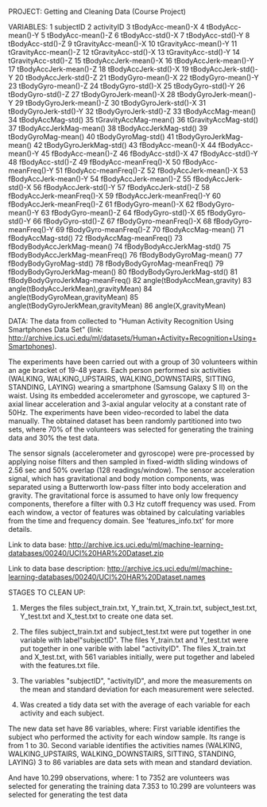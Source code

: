 PROJECT: Getting and Cleaning Data (Course Project)

VARIABLES:
1	subjectID
2	activityID
3	tBodyAcc-mean()-X
4	tBodyAcc-mean()-Y
5	tBodyAcc-mean()-Z
6	tBodyAcc-std()-X
7	tBodyAcc-std()-Y
8	tBodyAcc-std()-Z
9	tGravityAcc-mean()-X
10	tGravityAcc-mean()-Y
11	tGravityAcc-mean()-Z
12	tGravityAcc-std()-X
13	tGravityAcc-std()-Y
14	tGravityAcc-std()-Z
15	tBodyAccJerk-mean()-X
16	tBodyAccJerk-mean()-Y
17	tBodyAccJerk-mean()-Z
18	tBodyAccJerk-std()-X
19	tBodyAccJerk-std()-Y
20	tBodyAccJerk-std()-Z
21	tBodyGyro-mean()-X
22	tBodyGyro-mean()-Y
23	tBodyGyro-mean()-Z
24	tBodyGyro-std()-X
25	tBodyGyro-std()-Y
26	tBodyGyro-std()-Z
27	tBodyGyroJerk-mean()-X
28	tBodyGyroJerk-mean()-Y
29	tBodyGyroJerk-mean()-Z
30	tBodyGyroJerk-std()-X
31	tBodyGyroJerk-std()-Y
32	tBodyGyroJerk-std()-Z
33	tBodyAccMag-mean()
34	tBodyAccMag-std()
35	tGravityAccMag-mean()
36	tGravityAccMag-std()
37	tBodyAccJerkMag-mean()
38	tBodyAccJerkMag-std()
39	tBodyGyroMag-mean()
40	tBodyGyroMag-std()
41	tBodyGyroJerkMag-mean()
42	tBodyGyroJerkMag-std()
43	fBodyAcc-mean()-X
44	fBodyAcc-mean()-Y
45	fBodyAcc-mean()-Z
46	fBodyAcc-std()-X
47	fBodyAcc-std()-Y
48	fBodyAcc-std()-Z
49	fBodyAcc-meanFreq()-X
50	fBodyAcc-meanFreq()-Y
51	fBodyAcc-meanFreq()-Z
52	fBodyAccJerk-mean()-X
53	fBodyAccJerk-mean()-Y
54	fBodyAccJerk-mean()-Z
55	fBodyAccJerk-std()-X
56	fBodyAccJerk-std()-Y
57	fBodyAccJerk-std()-Z
58	fBodyAccJerk-meanFreq()-X
59	fBodyAccJerk-meanFreq()-Y
60	fBodyAccJerk-meanFreq()-Z
61	fBodyGyro-mean()-X
62	fBodyGyro-mean()-Y
63	fBodyGyro-mean()-Z
64	fBodyGyro-std()-X
65	fBodyGyro-std()-Y
66	fBodyGyro-std()-Z
67	fBodyGyro-meanFreq()-X
68	fBodyGyro-meanFreq()-Y
69	fBodyGyro-meanFreq()-Z
70	fBodyAccMag-mean()
71	fBodyAccMag-std()
72	fBodyAccMag-meanFreq()
73	fBodyBodyAccJerkMag-mean()
74	fBodyBodyAccJerkMag-std()
75	fBodyBodyAccJerkMag-meanFreq()
76	fBodyBodyGyroMag-mean()
77	fBodyBodyGyroMag-std()
78	fBodyBodyGyroMag-meanFreq()
79	fBodyBodyGyroJerkMag-mean()
80	fBodyBodyGyroJerkMag-std()
81	fBodyBodyGyroJerkMag-meanFreq()
82	angle(tBodyAccMean,gravity)
83	angle(tBodyAccJerkMean),gravityMean)
84	angle(tBodyGyroMean,gravityMean)
85	angle(tBodyGyroJerkMean,gravityMean)
86	angle(X,gravityMean)


DATA:
The data from collected to "Human Activity Recognition Using Smartphones Data Set" (link: http://archive.ics.uci.edu/ml/datasets/Human+Activity+Recognition+Using+Smartphones).

The experiments have been carried out with a group of 30 volunteers within an age bracket of 19-48 years. Each person performed six activities (WALKING, WALKING_UPSTAIRS, WALKING_DOWNSTAIRS, SITTING, STANDING, LAYING) wearing a smartphone (Samsung Galaxy S II) on the waist. Using its embedded accelerometer and gyroscope, we captured 3-axial linear acceleration and 3-axial angular velocity at a constant rate of 50Hz. The experiments have been video-recorded to label the data manually. The obtained dataset has been randomly partitioned into two sets, where 70% of the volunteers was selected for generating the training data and 30% the test data. 

The sensor signals (accelerometer and gyroscope) were pre-processed by applying noise filters and then sampled in fixed-width sliding windows of 2.56 sec and 50% overlap (128 readings/window). The sensor acceleration signal, which has gravitational and body motion components, was separated using a Butterworth low-pass filter into body acceleration and gravity. The gravitational force is assumed to have only low frequency components, therefore a filter with 0.3 Hz cutoff frequency was used. From each window, a vector of features was obtained by calculating variables from the time and frequency domain. See 'features_info.txt' for more details. 

Link to data base:
http://archive.ics.uci.edu/ml/machine-learning-databases/00240/UCI%20HAR%20Dataset.zip

Link to data base description:
http://archive.ics.uci.edu/ml/machine-learning-databases/00240/UCI%20HAR%20Dataset.names


STAGES TO CLEAN UP:
1) Merges the files subject_train.txt, Y_train.txt, X_train.txt, subject_test.txt, Y_test.txt and X_test.txt to create one data set.

2) The files subject_train.txt and subject_test.txt were put together in one variable with label"subjectID". The files Y_train.txt and Y_test.txt were put together in one varible with label "activityID". The files X_train.txt and X_test.txt, with 561 variables initially, were put together and labeled with the features.txt file. 

3) The variables "subjectID", "activityID",  and more the measurements on the mean and standard deviation for each measurement were selected.

4) Was created a tidy data set with the average of each variable for each activity and each subject.

The new data set have 86 variables, where:
First variable identifies the subject who performed the activity for each window sample. Its range is from 1 to 30. 
Second variable identifies the activities names (WALKING, WALKING_UPSTAIRS, WALKING_DOWNSTAIRS, SITTING, STANDING, LAYING) 
3 to 86 variables are data sets with mean and standard deviation.

And have 10.299 observations, where: 
1 to 7352 are volunteers was selected for generating the training data
7.353 to 10.299 are volunteers was selected for generating the test data
